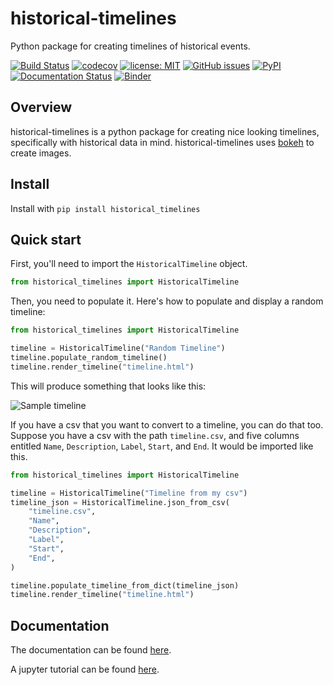 # historical-timelines
Python package for creating timelines of historical events.

[![Build Status](https://github.com/darthbeep/historical-timelines/workflows/Build%20Status/badge.svg?branch=main)](https://github.com/darthbeep/historical-timelines/actions)
[![codecov](https://codecov.io/gh/darthbeep/historical-timelines/branch/main/graph/badge.svg)](https://codecov.io/gh/darthbeep/historical-timelines)
[![license: MIT](https://img.shields.io/badge/license-MIT-blue.svg)](https://opensource.org/licenses/MIT)
[![GitHub issues](https://img.shields.io/github/issues/darthbeep/historical-timelines)](https://github.com/darthbeep/historical-timelines/issues)
[![PyPI](https://img.shields.io/pypi/v/historical_timelines)](https://pypi.org/project/historical-timelines/)
[![Documentation Status](https://readthedocs.org/projects/historical-timelines/badge/?version=latest)](https://historical-timelines.readthedocs.io/en/latest/?badge=latest)
[![Binder](https://mybinder.org/badge_logo.svg)](https://mybinder.org/v2/gh/darthbeep/historical-timelines/HEAD?labpath=docs%2Fbinder%2Ftutorial.ipynb)

## Overview

historical-timelines is a python package for creating nice looking timelines, specifically with historical data in mind. historical-timelines uses [bokeh](https://bokeh.org/) to create images.

## Install

Install with `pip install historical_timelines`

## Quick start

First, you'll need to import the `HistoricalTimeline` object.

```python
from historical_timelines import HistoricalTimeline
```

Then, you need to populate it. Here's how to populate and display a random timeline:

```python
from historical_timelines import HistoricalTimeline

timeline = HistoricalTimeline("Random Timeline")
timeline.populate_random_timeline()
timeline.render_timeline("timeline.html")
```

This will produce something that looks like this:

![Sample timeline](docs/source/_static/random_timeline.png)

If you have a csv that you want to convert to a timeline, you can do that too. Suppose you have a csv with the path `timeline.csv`, and five columns entitled `Name`, `Description`, `Label`, `Start`, and `End`. It would be imported like this.

```python
from historical_timelines import HistoricalTimeline

timeline = HistoricalTimeline("Timeline from my csv")
timeline_json = HistoricalTimeline.json_from_csv(
    "timeline.csv",
    "Name",
    "Description",
    "Label",
    "Start",
    "End",
)

timeline.populate_timeline_from_dict(timeline_json)
timeline.render_timeline("timeline.html")
```

## Documentation

The documentation can be found [here](https://historical-timelines.readthedocs.io/en/latest/).

A jupyter tutorial can be found [here](https://mybinder.org/v2/gh/darthbeep/historical-timelines/HEAD?labpath=docs%2Fbinder%2Ftutorial.ipynb).